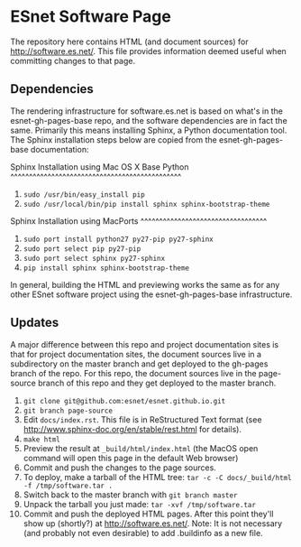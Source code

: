ESnet Software Page
===================

The repository here contains HTML (and document sources) for
http://software.es.net/.  This file provides information deemed useful
when committing changes to that page.

Dependencies
------------

The rendering infrastructure for software.es.net is based on what's in the
esnet-gh-pages-base repo, and the software dependencies are in fact
the same.  Primarily this means installing Sphinx, a Python
documentation tool.  The Sphinx installation steps below are copied
from the esnet-gh-pages-base documentation:

Sphinx Installation using Mac OS X Base Python
^^^^^^^^^^^^^^^^^^^^^^^^^^^^^^^^^^^^^^^^^^^^^^

1. ```sudo /usr/bin/easy_install pip```
2. ```sudo /usr/local/bin/pip install sphinx sphinx-bootstrap-theme```

Sphinx Installation using MacPorts
^^^^^^^^^^^^^^^^^^^^^^^^^^^^^^^^^^

1. ```sudo port install python27 py27-pip py27-sphinx```
2. ```sudo port select pip py27-pip```
3. ```sudo port select sphinx py27-sphinx```
4. ```pip install sphinx sphinx-bootstrap-theme```

In general, building the HTML and previewing works the same as for any
other ESnet software project using the esnet-gh-pages-base
infrastructure.

Updates
-------

A major difference between this repo and project documentation sites
is that for project documentation sites, the document sources live in
a subdirectory on the master branch and get deployed to the gh-pages
branch of the repo.  For this repo, the document sources live in the
page-source branch of this repo and they get deployed to the master
branch.

1.  ```git clone git@github.com:esnet/esnet.github.io.git```
2.  ```git branch page-source```
3.  Edit ```docs/index.rst```.  This file is in ReStructured Text
    format (see http://www.sphinx-doc.org/en/stable/rest.html for
    details).
4.  ```make html```
5.  Preview the result at ```_build/html/index.html``` (the MacOS open
    command will open this page in the default Web browser)
6.  Commit and push the changes to the page sources.
7.  To deploy, make a tarball of the HTML tree:  ```tar -c -C docs/_build/html -f /tmp/software.tar .```
8.  Switch back to the master branch with ```git branch master```
9.  Unpack the tarball you just made:  ```tar -xvf /tmp/software.tar```
10.  Commit and push the deployed HTML pages.  After this point they'll
    show up (shortly?) at http://software.es.net/.  Note:  It is not
    necessary (and probably not even desirable) to add .buildinfo as a
    new file.

	
	


